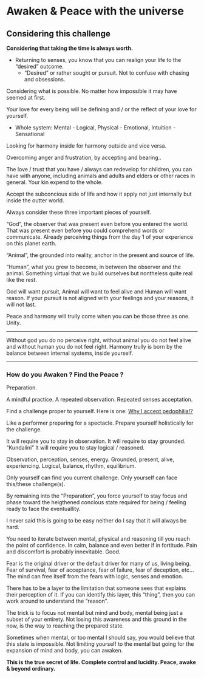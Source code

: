 # Awaken & Peace with the universe

## Considering this challenge

**Considering that taking the time is always worth.**

- Returning to senses, you know that you can realign your life to the “desired” outcome.
    - “Desired” or rather sought or pursuit. Not to confuse with chasing and obsessions.

Considering what is possible. No matter how impossible it may have seemed at first.

Your love for every being will be defining and / or the reflect of your love for yourself.

- Whole system: Mental - Logical, Physical - Emotional, Intuition - Sensational

Looking for harmony inside for harmony outside and vice versa.

Overcoming anger and frustration, by accepting and bearing..

The love / trust that you have / always can redevelop for children, you can have with anyone, including animals and adults and elders or other races in general. Your kin expend to the whole.

Accept the subconcious side of life and how it apply not just internally but inside the outter world.

Always consider these three important pieces of yourself.

“God”, the observer that was present even before you entered the world.
That was present even before you could comprehend words or communicate.
Already perceiving things from the day 1 of your experience on this planet earth.

“Animal”, the grounded into reality, anchor in the present and source of life.

“Human”, what you grew to become, in between the observer and the animal.
Something virtual that we build ourselves but nontheless quite real like the rest.

God will want pursuit, Animal will want to feel alive and Human will want reason.
If your pursuit is not aligned with your feelings and your reasons, it will not last.

Peace and harmony will trully come when you can be those three as one. Unity.

___

Without god you do no perceive right, without animal you do not feel alive and without human you do not feel right. Harmony trully is born by the balance between internal systems, inside yourself.

---

### How do you Awaken ? Find the Peace ?

Preparation.

A mindful practice.
A repeated observation.
Repeated senses acceptation.

Find a challenge proper to yourself.
Here is one: [Why I accept pedophilia!?](https://www.notion.so/Why-I-accept-pedophilia-604e8f41bd474febb7467c4332f1aca5?pvs=21) 

Like a performer preparing for a spectacle.
Prepare yourself holistically for the challenge.

It will require you to stay in observation.
It will require to stay grounded. “Kundalini”
It will require you to stay logical / reasoned.

Observation, perception, senses, energy.
Grounded, present, alive, experiencing.
Logical, balance, rhythm, equilibrium.

Only yourself can find you current challenge.
Only yourself can face this/these challenge(s).

By remaining into the “Preparation”, you force yourself to stay focus and phase toward the heigthened concious state required for being / feeling ready to face the eventuallity.

I never said this is going to be easy neither do I say that it will always be hard.

You need to iterate between mental, physical and reasoning till you reach the point of confidence.
In calm, balance and even better if in fortitude. Pain and discomfort is probably innevitable. Good.

Fear is the original driver or the default driver for many of us, living being.
Fear of survival, fear of acceptance, fear of failure, fear of deception, etc…
The mind can free itself from the fears with logic, senses and emotion.

There has to be a layer to the limitation that someone sees that explains their perception of it.
If you can identify this layer, this “thing”, then you can work around to understand the “reason”.

The trick is to focus not mental but mind and body, mental being just a subset of your entirety.
Not losing this awareness and this ground in the now, is the way to reaching the prepared state.

Sometimes when mental, or too mental I should say, you would believe that this state is impossible.
Not limiting yourself to the mental but going for the expansion of mind and body, you can awaken.

**This is the true secret of life. Complete control and lucidity. Peace, awake & beyond ordinary.**